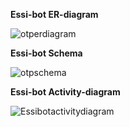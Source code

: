 **Essi-bot ER-diagram**

![otperdiagram](https://github.com/user-attachments/assets/98eb7d76-e81d-4831-8601-9efbf843d0a3)

**Essi-bot Schema**

![otpschema](https://github.com/user-attachments/assets/fc3b5682-ed3e-44eb-8749-74fb6e13a4a5)

**Essi-bot Activity-diagram**

![Essibotactivitydiagram](https://github.com/user-attachments/assets/93740111-9cfc-4188-89a5-83315a94f410)

